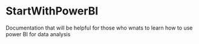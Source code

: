 # StartWithPowerBI
Documentation that will be helpful for those who wnats to learn how to use power BI for data analysis 
